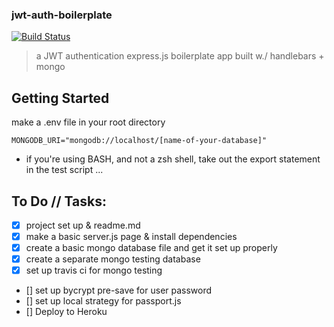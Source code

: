 ### jwt-auth-boilerplate
[![Build Status](https://travis-ci.org/thechutrain/jwt-auth-boilerplate.svg?branch=master)](https://travis-ci.org/thechutrain/jwt-auth-boilerplate)

> a JWT authentication express.js boilerplate app built w./ handlebars + mongo

Getting Started
---------------
make a .env file in your root directory
```
MONGODB_URI="mongodb://localhost/[name-of-your-database]"
```

* if you're using BASH, and not a zsh shell, take out the export statement in the test script ...

To Do // Tasks:
-------
* [x] project set up & readme.md
* [x] make a basic server.js page & install dependencies
* [x] create a basic mongo database file and get it set up properly 
* [x] create a separate mongo testing database
* [x] set up travis ci for mongo testing
* [] set up bycrypt pre-save for user password
* [] set up local strategy for passport.js
* [] Deploy to Heroku

